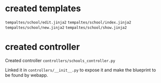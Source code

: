 
# created templates
`tempaltes/school/edit.jinja2`
`tempaltes/school/index.jinja2`
`tempaltes/school/new.jinja2`
`tempaltes/school/show.jinja2`


# created controller

Created controller
`controllers/schools_controller.py`

Linked it in `controllers/__init__.py` to expose it and make the blueprint to be found by webapp.

# 
